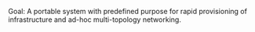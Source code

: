 Goal: A portable system with predefined purpose for rapid provisioning of infrastructure and ad-hoc multi-topology networking.